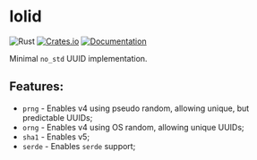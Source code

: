 # lolid

![Rust](https://github.com/DoumanAsh/uuid/workflows/Rust/badge.svg?branch=master)
[![Crates.io](https://img.shields.io/crates/v/lolid.svg)](https://crates.io/crates/lolid)
[![Documentation](https://docs.rs/lolid/badge.svg)](https://docs.rs/crate/lolid/)

Minimal `no_std` UUID implementation.

## Features:

- `prng` - Enables v4 using pseudo random, allowing unique, but predictable UUIDs;
- `orng` - Enables v4 using OS random, allowing unique UUIDs;
- `sha1` - Enables v5;
- `serde` - Enables `serde` support;
